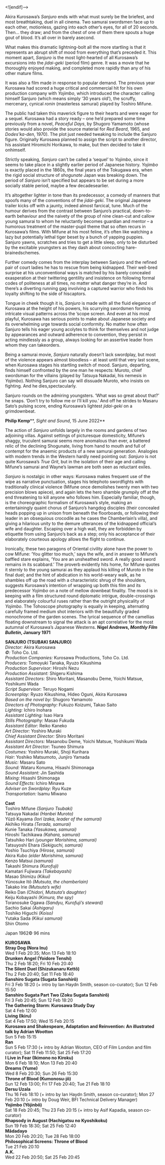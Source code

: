 

<![endif]-->

Akira Kurosawa’s _Sanjuro_ ends with what must surely be the briefest, and most breathtaking, duel in all cinema. Two samurai swordsmen face up to each other, motionless, gazing into each other’s eyes, for all of 20 seconds. Then… they draw; and from the chest of one of them there spouts a huge gout of blood. It’s all over in barely asecond.

What makes this dramatic lightning-bolt all the more startling is that it represents an abrupt shift of mood from everything that’s preceded it. This moment apart, _Sanjuro_ is the most light-hearted of all Kurosawa’s excursions into the _jidai-geki_ (period film) genre. It was a movie that he thoroughly enjoyed making, and completed more rapidly than any of his other mature films.

It was also a film made in response to popular demand. The previous year Kurosawa had scored a huge critical and commercial hit for his own production company with _Yojimbo_, which introduced the character calling himself Sanjuro (which means simply ‘30 years old’), the scruffy, mercenary, cynical _ronin_ (masterless samurai) played by Toshiro Mifune.

The public had taken this maverick figure to their hearts and were eager for a sequel. Kurosawa had a story ready – one he’d prepared some time previously from a novel, _Peaceful Days_, by Shugoro Yamamoto (whose stories would also provide the source material for _Red Beard_, 1965, and _Dodes’ka-den_, 1970). The plot just needed tweaking to include the Sanjuro figure. Originally Kurosawa planned to assign the script to another director, his assistant Hiromichi Horikawa, to make, but then decided to take it onhimself.

Strictly speaking, _Sanjuro_ can’t be called a ‘sequel’ to _Yojimbo_, since it seems to take place in a slightly earlier period of Japanese history. _Yojimbo_ is exactly placed in the 1860s, the final years of the Tokugawa era, when the rigid social structure of _shogunate_ Japan was breaking down. The period of _Sanjuro_ isn’t specified but appears to be set during a more socially stable period, maybe a few decadesearlier.

It’s altogether lighter in tone than its predecessor, a comedy of manners that spoofs many of the conventions of the _jidai-geki_. The original Japanese trailer kicks off with a jaunty, indeed almost farcical, tune. Much of the humour derives from the contrast between Sanjuro’s practical, down-to-earth behaviour and the naivety of the group of nine clean-cut and callow young samurai to whom he reluctantly becomes guardian and mentor – a humorous treatment of the master-pupil theme that so often recurs in Kurosawa’s films. With Mifune at his most feline, it’s often like watching a lazy but potentially lethal tiger beset by a bunch of yapping puppies. Sanjuro yawns, scratches and tries to get a little sleep, only to be disturbed by the excitable youngsters as they dash about concocting hare-brainedschemes.

Further comedy comes from the interplay between Sanjuro and the refined pair of court ladies he has to rescue from being kidnapped. Their well-bred surprise at his unconventional ways is matched by his barely concealed exasperation at their twittering gentility and insistence on following formal codes of politeness at all times, no matter what danger they’re in. And there’s a diverting running gag involving a captured warrior who finds his loyalty shifting to the side of hiscaptors.

Tongue in cheek though it is, _Sanjuro_ is made with all the fluid elegance of Kurosawa at the height of his powers, his scurrying swordsmen forming intricate visual patterns across the ’scope screen. And even at his most playful, Kurosawa has serious points to make about Japanese society and its overwhelming urge towards social conformity. No matter how often Sanjuro tells his eager young acolytes to think for themselves and not judge by appearances and outward adherence to convention, they persist in acting mindlessly as a group, always looking for an assertive leader from whom they can takeorders.

Being a samurai movie, _Sanjuro_ naturally doesn’t lack swordplay, but most of the violence appears almost bloodless – at least until that very last scene, when Kurosawa stages his startling switch of mood. Sanjuro, departing, finds himself confronted by the one man he respects: Muroto, chief swordsman for the villains (played by Tatsuya Nakadai, his nemesis in _Yojimbo_). Nothing Sanjuro can say will dissuade Muroto, who insists on fighting. And he dies,spectacularly.

Sanjuro rounds on the admiring youngsters. ‘What was so great about that?’ he snaps. ‘Don’t try to follow me or I’ll kill you.’ And off he strides to Masaru Sato’s pulsing score, ending Kurosawa’s lightest _jidai-geki_ on a grimdownbeat.  

**Philip Kemp****, _Sight and Sound_, 15 June 2022**  

The action of _Sanjuro_ unfolds largely in the rooms and gardens of two adjoining villas. Against settings of picturesque domesticity, Mifune’s shaggy, truculent samurai seems more anomalous than ever, a battered relic of the declining Shogunate, living from hand to mouth and full of contempt for the anaemic products of a new samurai generation. Analogies with modern trends in the Western hardly need pointing out: _Sanjuro_ is not quite Kurosawa’s _True Grit_, but in the isolation of their age and calling Mifune’s samurai and Wayne’s lawman are both seen as reluctant exiles.

_Sanjuro_ is nostalgic in other ways: Kurosawa makes frequent use of the wipe as narrative punctuation, stages his telephoto swordfights with traditionally clinical violence (Mifune once demolishes twenty men with two precision blows apiece), and again lets the hero shamble grumpily off at the end threatening to kill anyone who follows him. Especially familiar, though, is the choreographic formalism of Kurosawa’s style, making an entertainingly quaint chorus of Sanjuro’s hangdog disciples (their concealed heads popping up in unison from beneath the floorboards, or following their leader in an obsequious crocodile as he cases the Chamberlain’s villa), and giving a hilarious unity to the demure utterances of the kidnapped official’s wife and daughter. Escaping over a high wall, they are forbidden by etiquette from using Sanjuro’s back as a step; only his acceptance of their elaborately courteous apology allows the flight to continue.

Ironically, these two paragons of Oriental civility alone have the power to cow Mifune: ‘You glitter too much,’ says the wife, and in answer to Mifune’s baffled stare explains, ‘You are an unsheathed sword. A really good sword remains in its scabbard.’ The proverb evidently hits home, for Mifune quotes it sternly to the young samurai as they applaud his killing of Muroto in the final duel; and the hint of abdication in his world-weary walk, as he shambles off up the road with a characteristic shrug of the shoulders, suggests Kurosawa’s intention of wrapping up both this film and its predecessor _Yojimbo_ on a note of mellow downbeat finality. The mood is in keeping with a film structured round diplomatic intrigue, double-crossings and elaborately colourful ruses rather than the outright physicality of _Yojimbo_. The Tohoscope photography is equally in keeping, alternating carefully framed medium shot interiors with the beautifully graded monochrome of the garden scenes. The lyrical sequence of the camellias floating downstream to signal the attack is an apt correlative for the most autumnal of Kurosawa’s Japanese Westerns.
**Nigel Andrews, _Monthly Film Bulletin_, January 1971**  

**SANJURO (TSUBAKI SANJURO)**  
_Director:_ Akira Kurosawa  
_©:_ Toho Co. Ltd.  
_Production Companies:_ Kurosawa Productions, Toho Co. Ltd.  
_Producers:_ Tomoyuki Tanaka, Ryuzo Kikushima  
_Production Supervisor:_ Hiroshi Nezu  
_Production Assistant:_ Shigeru Kishima  
_Assistant Directors:_ Shiro Moritani, Masanobu Deme, Yoichi Matsue, Yoshikumi Wada  
_Script Supervisor:_ Teruyo Nogami  
_Screenplay:_ Ryuzo Kikushima, Hideo Oguni, Akira Kurosawa  
_Based on the novel by:_ Shugoro Yamamoto  
_Directors of Photography:_ Fukuzo Koizumi, Takao Saito  
_Lighting:_ Ichiro Inohara  
_Assistant Lighting:_ Isao Hara  
_Stills Photography:_ Masao Fukuda  
_Assistant Editor:_ Reiko Kaneko  
_Art Director:_ Yoshiro Muraki  
_Chief Assistant Director:_ Shiro Moritani  
_Assistant Directors:_ Masanobu Deme, Yoichi Matsue, Yoshikumi Wada  
_Assistant Art Director:_ Tsuneo Shimura  
_Costumes:_ Yoshiro Muraki, Shoji Kurihara  
_Hair:_ Yoshiko Matsumoto, Junjiro Yamada  
_Music:_ Masaru Sato  
_Sound:_ Wataru Konuma, Hisashi Shimonaga  
_Sound Assistant:_ Jin Sashida  
_Mixing:_ Hisashi Shimonaga  
_Sound Effects:_ Ichiro Minawa  
_Adviser on Swordplay:_ Ryu Kuze  
_Transportation:_ Isamu Miwano  

**Cast**  
Toshiro Mifune _(Sanjuro Tsubaki)_  
Tatsuya Nakadai _(Hanbei Muroto)_  
Yûzô Kayama _(Iori Izaka, leader of the samurai)_  
Akihiko Hirata _(Terada, samurai)_  
Kunie Tanaka _(Yasukawa, samurai)_  
Hiroshi Tachikawa _(Kahara, samurai)_  
Tatsuhiko Hari _(younger Morishima, samurai)_  
Tatsuyoshi Ehara _(Sekiguchi, samurai)_  
Yoshio Tsuchiya _(Hirose, samurai)_  
Akira Kubo _(elder Morishima, samurai)_  
Kenzo Matsui _(samurai)_  
Takashi Shimura _(Kurofuji)_  
Kamatari Fujiwara _(Takebayashi)_  
Masao Shimizu _(Kikui)_  
Yûnosuke Itô _(Mutsuta, the chamberlain)_  
Takako Irie _(Mutsuta’s wife)_  
Reiko Dan _(Chidori, Mutsuta’s daughter)_  
Keiju Kobayashi _(Kimura, the spy)_  
Toranosuke Ogawa _(Sandyu, Kurofuji’s steward)_  
Sachio Sakai _(Ashigaru)_  
Toshiko Higuchi _(Koiso)_  
Yutaka Sada _(Kikui samurai)_  
Shin Otomo  

Japan 1962©
96 mins  

**KUROSAWA**  
**Stray Dog (Nora Inu)**  
Wed 1 Feb 20:35; Mon 13 Feb 18:10  
**Drunken Angel (Yoidore Tenshi)**  
Thu 2 Feb 18:20; Fri 10 Feb 20:40  
**The Silent Duel (Shizukanaru Kettô)**  
Thu 2 Feb 20:40; Sat 11 Feb 18:40  
**Sanshiro Sugata (Sugata Sanshirô)**  
Fri 3 Feb 18:20 (+ intro by Ian Haydn Smith, season co-curator); Sun 12 Feb 15:50  
**Sanshiro Sugata Part Two (Zoku Sugata Sanshirô)**  
Fri 3 Feb 20:45; Sun 12 Feb 18:20  
**The Gathering Storm: Kurosawa Study Day**  
Sat 4 Feb 12:00  
**Living (Ikiru)**  
Sat 4 Feb 17:50; Wed 15 Feb 20:15  
**Kurosawa and Shakespeare, Adaptation and Reinvention: An illustrated talk by Adrian Wootton**  
Sun 5 Feb 15:15  
**Ran**  
Sun 5 Feb 17:30 (+ intro by Adrian Wooton, CEO of Film London and film curator); Sat 11 Feb 11:50; Sat 25 Feb 17:20  
**I Live in Fear (Ikimono no Kiroku)**  
Mon 6 Feb 18:10; Mon 13 Feb 20:40  
**Dreams (Yume)**  
Wed 8 Feb 20:30; Sun 26 Feb 15:30  
**Throne of Blood (Kumonosu-jô)**  
Sun 12 Feb 13:00; Fri 17 Feb 20:40; Tue 21 Feb 18:10  
**Dersu Uzala**  
Thu 16 Feb 18:10 (+ intro by Ian Haydn Smith, season co-curator); Mon 27 Feb 20:10 (+ intro by Doug Weir, BFI Technical Delivery Manager)  
**Yojimbo (Yôjinbô)**  
Sat 18 Feb 20:45; Thu 23 Feb 20:15 (+ intro by Asif Kapadia, season co-curator)  
**Rhapsody in August (Hachigatsu no Kyoshikoku)**  
Sun 19 Feb 18:30; Sat 25 Feb 12:40  
**Mâdadayo**  
Mon 20 Feb 20:20; Tue 28 Feb 18:00  
**Philosophical Screens: Throne of Blood**  
Tue 21 Feb 20:10  
**A.K.**  
Wed 22 Feb 20:50; Sat 25 Feb 20:45 




<!--stackedit_data:
eyJoaXN0b3J5IjpbLTYzNzI5NTUzMCwtOTAzODQyNzYyLC0xMj
kwNTg3NDMwXX0=
-->